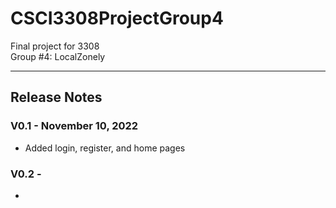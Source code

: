 
# CSCI3308ProjectGroup4

Final project for 3308  
Group #4: LocalZonely  

---

## Release Notes

### V0.1 - November 10, 2022
- Added login, register, and home pages  

### V0.2 - 
- 
